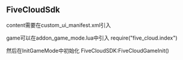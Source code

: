 ## FiveCloudSdk

content需要在custom_ui_manifest.xml引入
<CustomUIElement type="Hud" layoutfile="file://{resources}/layout/custom_game/five_cloud/main/index.xml" />

game可以在addon_game_mode.lua中引入
require("five_cloud.index")

然后在InitGameMode中初始化
FiveCloudSDK:FiveCloudGameInit()

